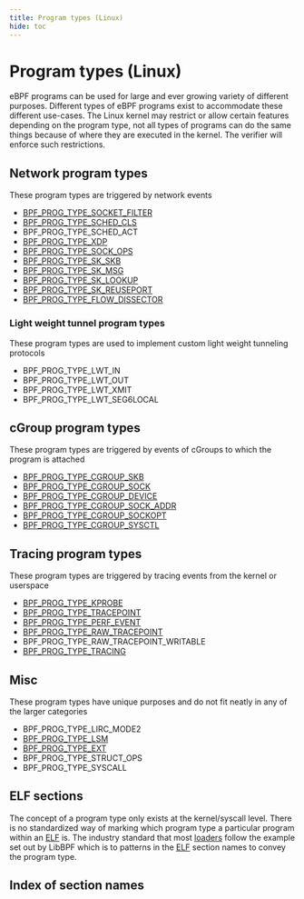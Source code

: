 ```yaml
---
title: Program types (Linux)
hide: toc
---
```

# Program types (Linux)

eBPF programs can be used for large and ever growing variety of different purposes. Different types of eBPF programs exist to accommodate these different use-cases. The Linux kernel may restrict or allow certain features depending on the program type, not all types of programs can do the same things because of where they are executed in the kernel. The verifier will enforce such restrictions.

## Network program types

These program types are triggered by network events

* [BPF_PROG_TYPE_SOCKET_FILTER](BPF_PROG_TYPE_SOCKET_FILTER.md)
* [BPF_PROG_TYPE_SCHED_CLS](BPF_PROG_TYPE_SCHED_CLS.md)
* BPF_PROG_TYPE_SCHED_ACT
* [BPF_PROG_TYPE_XDP](BPF_PROG_TYPE_XDP.md)
* [BPF_PROG_TYPE_SOCK_OPS](BPF_PROG_TYPE_SOCK_OPS.md)
* [BPF_PROG_TYPE_SK_SKB](BPF_PROG_TYPE_SK_SKB.md)
* [BPF_PROG_TYPE_SK_MSG](BPF_PROG_TYPE_SK_MSG.md)
* [BPF_PROG_TYPE_SK_LOOKUP](BPF_PROG_TYPE_SK_LOOKUP.md)
* [BPF_PROG_TYPE_SK_REUSEPORT](BPF_PROG_TYPE_SK_REUSEPORT.md)
* [BPF_PROG_TYPE_FLOW_DISSECTOR](BPF_PROG_TYPE_FLOW_DISSECTOR.md)

### Light weight tunnel program types

These program types are used to implement custom light weight tunneling protocols

* BPF_PROG_TYPE_LWT_IN
* BPF_PROG_TYPE_LWT_OUT
* BPF_PROG_TYPE_LWT_XMIT
* BPF_PROG_TYPE_LWT_SEG6LOCAL

## cGroup program types

These program types are triggered by events of cGroups to which the program is attached

* [BPF_PROG_TYPE_CGROUP_SKB](BPF_PROG_TYPE_CGROUP_SKB.md)
* [BPF_PROG_TYPE_CGROUP_SOCK](BPF_PROG_TYPE_CGROUP_SOCK.md)
* [BPF_PROG_TYPE_CGROUP_DEVICE](BPF_PROG_TYPE_CGROUP_DEVICE.md)
* [BPF_PROG_TYPE_CGROUP_SOCK_ADDR](BPF_PROG_TYPE_CGROUP_SOCK_ADDR.md)
* [BPF_PROG_TYPE_CGROUP_SOCKOPT](BPF_PROG_TYPE_CGROUP_SOCKOPT.md)
* [BPF_PROG_TYPE_CGROUP_SYSCTL](BPF_PROG_TYPE_CGROUP_SYSCTL.md)

## Tracing program types

These program types are triggered by tracing events from the kernel or userspace

* [BPF_PROG_TYPE_KPROBE](BPF_PROG_TYPE_KPROBE.md)
* [BPF_PROG_TYPE_TRACEPOINT](BPF_PROG_TYPE_TRACEPOINT.md)
* [BPF_PROG_TYPE_PERF_EVENT](BPF_PROG_TYPE_PERF_EVENT.md)
* [BPF_PROG_TYPE_RAW_TRACEPOINT](BPF_PROG_TYPE_RAW_TRACEPOINT.md)
* BPF_PROG_TYPE_RAW_TRACEPOINT_WRITABLE
* [BPF_PROG_TYPE_TRACING](BPF_PROG_TYPE_TRACING.md)

## Misc

These program types have unique purposes and do not fit neatly in any of the larger categories

* BPF_PROG_TYPE_LIRC_MODE2
* [BPF_PROG_TYPE_LSM](BPF_PROG_TYPE_LSM.md)
* [BPF_PROG_TYPE_EXT](BPF_PROG_TYPE_EXT.md)
* BPF_PROG_TYPE_STRUCT_OPS
* BPF_PROG_TYPE_SYSCALL 

## ELF sections

The concept of a program type only exists at the kernel/syscall level. There is no standardized way of marking which program type a particular program within an [ELF](../../elf.md) is. The industry standard that most [loaders](../../loader.md) follow the example set out by LibBPF which is to patterns in the [ELF](../../elf.md) section names to convey the program type. 

## Index of section names

<!-- TODO -->
